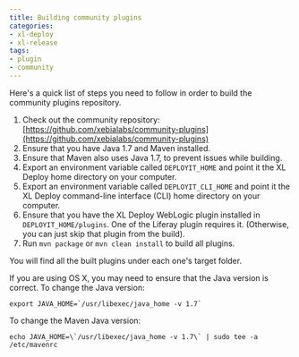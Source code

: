```yaml
---
title: Building community plugins
categories:
- xl-deploy
- xl-release
tags:
- plugin
- community
---
```


Here's a quick list of steps you need to follow in order to build the community plugins repository.

1. Check out the community repository: [https://github.com/xebialabs/community-plugins](https://github.com/xebialabs/community-plugins)
1. Ensure that you have Java 1.7 and Maven installed. 
1. Ensure that Maven also uses Java 1.7, to prevent issues while building. 
1. Export an environment variable called `DEPLOYIT_HOME` and point it the XL Deploy home directory on your computer.
1. Export an environment variable called `DEPLOYIT_CLI_HOME` and point it the XL Deploy command-line interface (CLI) home directory on your computer.
1. Ensure that you have the XL Deploy WebLogic plugin installed in `DEPLOYIT_HOME/plugins`. One of the Liferay plugin requires it. (Otherwise, you can just skip that plugin from the build).
1. Run `mvn package` or `mvn clean install` to build all plugins. 

You will find all the built plugins under each one's target folder.

If you are using OS X, you may need to ensure that the Java version is correct. To change the Java version:

    export JAVA_HOME=`/usr/libexec/java_home -v 1.7`

To change the Maven Java version:

    echo JAVA_HOME=\`/usr/libexec/java_home -v 1.7\` | sudo tee -a /etc/mavenrc
